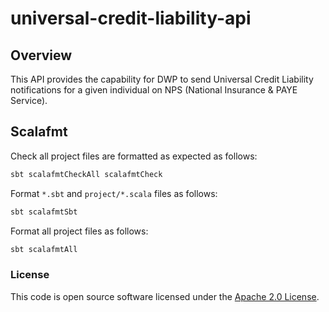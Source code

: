 
# universal-credit-liability-api


## Overview

This API provides the capability for DWP to send Universal Credit Liability notifications for a given individual on NPS (National Insurance & PAYE Service).


## Scalafmt

Check all project files are formatted as expected as follows:

```bash
sbt scalafmtCheckAll scalafmtCheck
```

Format `*.sbt` and `project/*.scala` files as follows:

```bash
sbt scalafmtSbt
```

Format all project files as follows:

```bash
sbt scalafmtAll
```


### License

This code is open source software licensed under the [Apache 2.0 License]("http://www.apache.org/licenses/LICENSE-2.0.html").